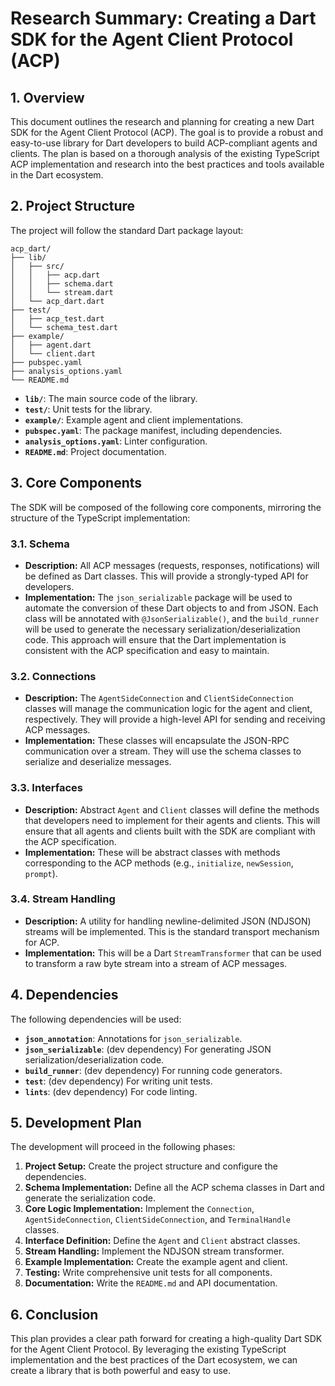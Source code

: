 # Research Summary: Creating a Dart SDK for the Agent Client Protocol (ACP)

## 1. Overview

This document outlines the research and planning for creating a new Dart SDK for the Agent Client Protocol (ACP). The goal is to provide a robust and easy-to-use library for Dart developers to build ACP-compliant agents and clients. The plan is based on a thorough analysis of the existing TypeScript ACP implementation and research into the best practices and tools available in the Dart ecosystem.

## 2. Project Structure

The project will follow the standard Dart package layout:

```
acp_dart/
├── lib/
│   ├── src/
│   │   ├── acp.dart
│   │   ├── schema.dart
│   │   └── stream.dart
│   └── acp_dart.dart
├── test/
│   ├── acp_test.dart
│   └── schema_test.dart
├── example/
│   ├── agent.dart
│   └── client.dart
├── pubspec.yaml
├── analysis_options.yaml
└── README.md
```

- **`lib/`**: The main source code of the library.
- **`test/`**: Unit tests for the library.
- **`example/`**: Example agent and client implementations.
- **`pubspec.yaml`**: The package manifest, including dependencies.
- **`analysis_options.yaml`**: Linter configuration.
- **`README.md`**: Project documentation.

## 3. Core Components

The SDK will be composed of the following core components, mirroring the structure of the TypeScript implementation:

### 3.1. Schema

-   **Description:** All ACP messages (requests, responses, notifications) will be defined as Dart classes. This will provide a strongly-typed API for developers.
-   **Implementation:** The `json_serializable` package will be used to automate the conversion of these Dart objects to and from JSON. Each class will be annotated with `@JsonSerializable()`, and the `build_runner` will be used to generate the necessary serialization/deserialization code. This approach will ensure that the Dart implementation is consistent with the ACP specification and easy to maintain.

### 3.2. Connections

-   **Description:** The `AgentSideConnection` and `ClientSideConnection` classes will manage the communication logic for the agent and client, respectively. They will provide a high-level API for sending and receiving ACP messages.
-   **Implementation:** These classes will encapsulate the JSON-RPC communication over a stream. They will use the schema classes to serialize and deserialize messages.

### 3.3. Interfaces

-   **Description:** Abstract `Agent` and `Client` classes will define the methods that developers need to implement for their agents and clients. This will ensure that all agents and clients built with the SDK are compliant with the ACP specification.
-   **Implementation:** These will be abstract classes with methods corresponding to the ACP methods (e.g., `initialize`, `newSession`, `prompt`).

### 3.4. Stream Handling

-   **Description:** A utility for handling newline-delimited JSON (NDJSON) streams will be implemented. This is the standard transport mechanism for ACP.
-   **Implementation:** This will be a Dart `StreamTransformer` that can be used to transform a raw byte stream into a stream of ACP messages.

## 4. Dependencies

The following dependencies will be used:

-   **`json_annotation`**: Annotations for `json_serializable`.
-   **`json_serializable`**: (dev dependency) For generating JSON serialization/deserialization code.
-   **`build_runner`**: (dev dependency) For running code generators.
-   **`test`**: (dev dependency) For writing unit tests.
-   **`lints`**: (dev dependency) For code linting.

## 5. Development Plan

The development will proceed in the following phases:

1.  **Project Setup:** Create the project structure and configure the dependencies.
2.  **Schema Implementation:** Define all the ACP schema classes in Dart and generate the serialization code.
3.  **Core Logic Implementation:** Implement the `Connection`, `AgentSideConnection`, `ClientSideConnection`, and `TerminalHandle` classes.
4.  **Interface Definition:** Define the `Agent` and `Client` abstract classes.
5.  **Stream Handling:** Implement the NDJSON stream transformer.
6.  **Example Implementation:** Create the example agent and client.
7.  **Testing:** Write comprehensive unit tests for all components.
8.  **Documentation:** Write the `README.md` and API documentation.

## 6. Conclusion

This plan provides a clear path forward for creating a high-quality Dart SDK for the Agent Client Protocol. By leveraging the existing TypeScript implementation and the best practices of the Dart ecosystem, we can create a library that is both powerful and easy to use.
